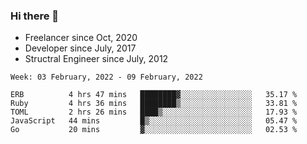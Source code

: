 ### Hi there 👋

- Freelancer since Oct, 2020
- Developer since July, 2017
- Structral Engineer since July, 2012

<!--START_SECTION:waka-->
```text
Week: 03 February, 2022 - 09 February, 2022

ERB          4 hrs 47 mins   ████████▓░░░░░░░░░░░░░░░░   35.17 % 
Ruby         4 hrs 36 mins   ████████▒░░░░░░░░░░░░░░░░   33.81 % 
TOML         2 hrs 26 mins   ████▒░░░░░░░░░░░░░░░░░░░░   17.93 % 
JavaScript   44 mins         █▒░░░░░░░░░░░░░░░░░░░░░░░   05.47 % 
Go           20 mins         ▓░░░░░░░░░░░░░░░░░░░░░░░░   02.53 % 
```
<!--END_SECTION:waka-->

